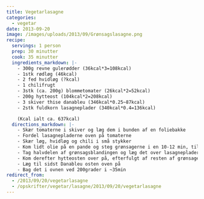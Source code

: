 ```yaml
---
title: Vegetarlasagne
categories:
  - vegetar
date: 2013-09-20
image: /images/uploads/2013/09/Grønsagslasagne.png
recipe:
  servings: 1 person
  prep: 30 minutter
  cook: 35 minutter
  ingredients_markdown: |-
    - 300g revne gulerødder (36kcal*3=108kcal)
    - 1stk rødløg (46kcal)
    - 2 fed hvidløg (?kcal)
    - 1 chilifrugt
    - 3stk (ca. 200g) blommetomater (26kcal*2=52kcal)
    - 200g hytteost (104kcal*2=208kcal)
    - 3 skiver thise danableu (346kcal*0.25~87kcal)
    - 2stk fuldkorn lasagneplader (340kcal*0.4=136kcal)

    (Kcal ialt ca. 637kcal)
  directions_markdown: |-
    - Skær tomaterne i skiver og læg dem i bunden af en foliebakke
    - Fordel lasagnepladerne oven på tomaterne
    - Skær løg, hvidløg og chili i små stykker
    - Kom lidt olie på en pande og steg grønsagerne i en 10-12 min, til de fylder ca. det halve
    - Tag halvdelen af grønsagsblandingen og læg det over lasagnepladerne
    - Kom derefter hytteosten over på, efterfulgt af resten af grønsagerne
    - Læg til sidst Danableu osten oven på
    - Bag det i ovnen ved 200grader i ~35min
redirect_from:
  - /2013/09/20/vegetarlasagne
  - /opskrifter/vegetar/lasagne/2013/09/20/vegetarlasagne
---
```

